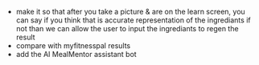 - make it so that after you take a picture & are on the learn screen, you can say if you think that is accurate representation of the ingrediants if not than we can allow the user to input the ingrediants to regen the result
- compare with myfitnesspal results 
- add the AI MealMentor assistant bot
